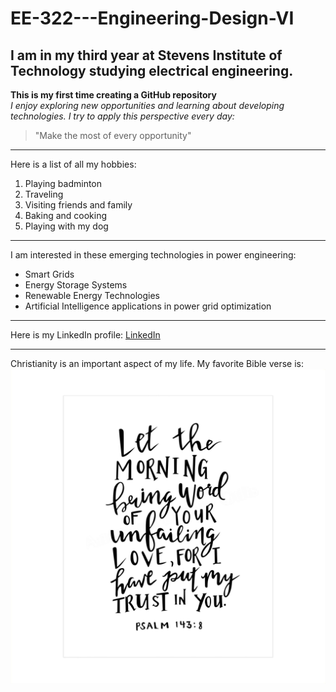 # EE-322---Engineering-Design-VI
## I am in my third year at Stevens Institute of Technology studying electrical engineering.

**This is my first time creating a GitHub repository**  
*I enjoy exploring new opportunities and learning about developing technologies. I try to apply this perspective every day:*
  
> "Make the most of every opportunity"

---

Here is a list of all my hobbies:
1. Playing badminton
2. Traveling
3. Visiting friends and family
4. Baking and cooking
5. Playing with my dog

---

I am interested in these emerging technologies in power engineering:
* Smart Grids
* Energy Storage Systems
* Renewable Energy Technologies
* Artificial Intelligence applications in power grid optimization

---

Here is my LinkedIn profile:
[LinkedIn](https://www.linkedin.com/in/jernique-richardson-659573257/)

---

Christianity is an important aspect of my life. My favorite Bible verse is:   
![Psalm 143:8](https://github.com/Jernique27/EE-322---Engineering-Design-VI/blob/main/Psalm%20143_8.jpg)


